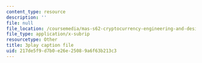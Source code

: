 ```yaml
---
content_type: resource
description: ''
file: null
file_location: /coursemedia/mas-s62-cryptocurrency-engineering-and-design-spring-2018/217de5f9d7b0e26e25089a6f63b213c3_zYzEmBlJ77s.srt
file_type: application/x-subrip
resourcetype: Other
title: 3play caption file
uid: 217de5f9-d7b0-e26e-2508-9a6f63b213c3
---
```

